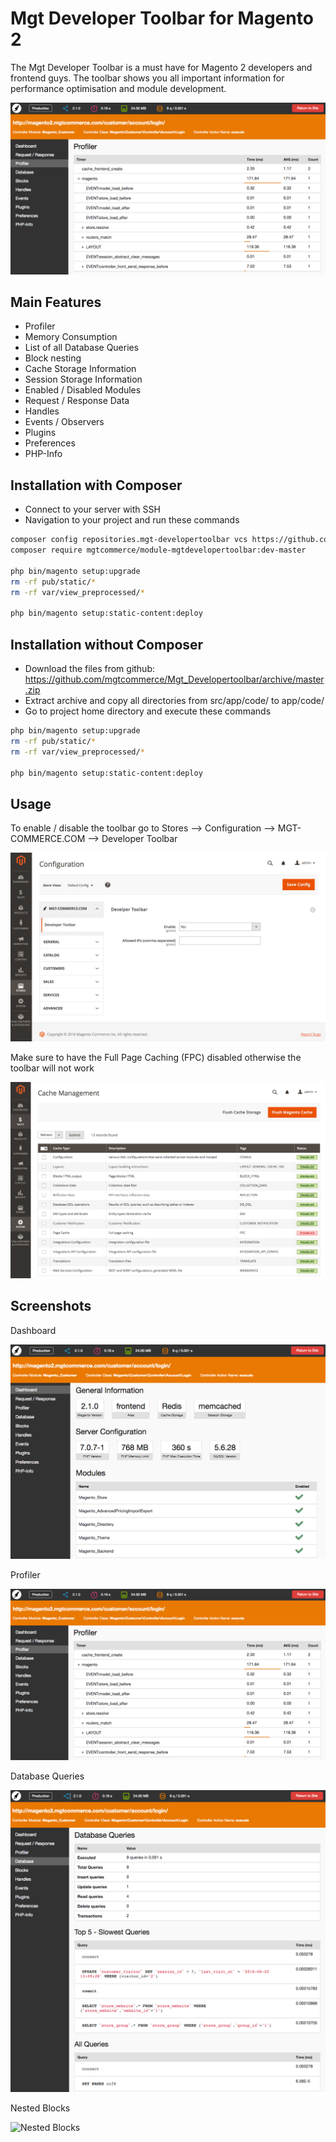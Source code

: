 Mgt Developer Toolbar for Magento 2
============================

The Mgt Developer Toolbar is a must have for Magento 2 developers and frontend guys.
The toolbar shows you all important information for performance optimisation and module development.

![Profiler](doc/static_files/profiler.png "Profiler")

## Main Features

* Profiler
* Memory Consumption
* List of all Database Queries
* Block nesting
* Cache Storage Information
* Session Storage Information
* Enabled / Disabled Modules
* Request / Response Data
* Handles
* Events / Observers
* Plugins
* Preferences
* PHP-Info

## Installation with Composer

* Connect to your server with SSH
* Navigation to your project and run these commands
 
```bash
composer config repositories.mgt-developertoolbar vcs https://github.com/mgtcommerce/Mgt_Developertoolbar.git
composer require mgtcommerce/module-mgtdevelopertoolbar:dev-master

php bin/magento setup:upgrade
rm -rf pub/static/* 
rm -rf var/view_preprocessed/*

php bin/magento setup:static-content:deploy
```

## Installation without Composer

* Download the files from github: https://github.com/mgtcommerce/Mgt_Developertoolbar/archive/master.zip
* Extract archive and copy all directories from src/app/code/ to app/code/
* Go to project home directory and execute these commands

```bash
php bin/magento setup:upgrade
rm -rf pub/static/* 
rm -rf var/view_preprocessed/*

php bin/magento setup:static-content:deploy
```


## Usage

To enable / disable the toolbar go to Stores --> Configuration --> MGT-COMMERCE.COM --> Developer Toolbar

![Enable Mgt Developer Toolbar](doc/static_files/enable_toolbar.png "Enable Mgt Developer Toolbar")

Make sure to have the Full Page Caching (FPC) disabled otherwise the toolbar will not work

![Disable FPC](doc/static_files/disable_fpc.png "Disable FPC")

## Screenshots

Dashboard

![Dashboard](doc/static_files/dashboard.png "Dashboard")

Profiler

![Profiler](doc/static_files/profiler.png "Profiler")

Database Queries

![Database Queries](doc/static_files/database_queries.png "Database Queries")

Nested Blocks

![Nested Blocks](doc/static_files/nested_blocks.png "Nested Blocks")